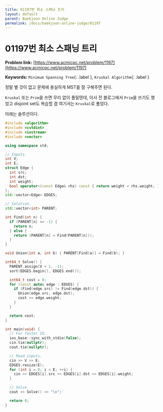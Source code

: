 ```yaml
---
title: 01197번 최소 스패닝 트리
layout: default
parent: Baekjoon Online Judge
permalink: /docs/baekjoon-online-judge/01197
---
```


# 01197번 최소 스패닝 트리

**Problem link:** [https://www.acmicpc.net/problem/1197](https://www.acmicpc.net/problem/1197)

**Keywords:** `Minimum Spanning Tree`{: .label }, `Kruskal Algorithm`{: .label }

정말 별 것이 없고 문제에 충실하게 MST를 잘 구해주면 된다.

`Kruskal` 또는 `Prim`을 쓰면 무리 없이 풀릴텐데, 이사 전 블로그에서 `Prim`을 쓰기도 했었고 disjoint set도 복습할 겸 여기서는 `Kruskal`로 풀었다. 

아래는 솔루션이다.

```cpp
#include <algorithm>
#include <cstdint>
#include <iostream>
#include <vector>

using namespace std;

// Inputs.
int V;
int E;
struct Edge {
  int src;
  int dst;
  int weight;
  bool operator<(const Edge& rhs) const { return weight < rhs.weight; }
};
std::vector<Edge> EDGES;

// Solution.
std::vector<int> PARENT;

int Find(int n) {
  if (PARENT[n] == -1) {
    return n;
  } else {
    return (PARENT[n] = Find(PARENT[n]));
  }
}

void Union(int a, int b) { PARENT[Find(a)] = Find(b); }

int64_t Solve() {
  PARENT.assign(V + 1, -1);
  sort(EDGES.begin(), EDGES.end());

  int64_t cost = 0;
  for (const auto& edge : EDGES) {
    if (Find(edge.src) != Find(edge.dst)) {
      Union(edge.src, edge.dst);
      cost += edge.weight;
    }
  }

  return cost;
}

int main(void) {
  // For faster IO.
  ios_base::sync_with_stdio(false);
  cin.tie(nullptr);
  cout.tie(nullptr);

  // Read inputs.
  cin >> V >> E;
  EDGES.resize(E);
  for (int i = 0; i < E; ++i) {
    cin >> EDGES[i].src >> EDGES[i].dst >> EDGES[i].weight;
  }

  // Solve.
  cout << Solve() << "\n";

  return 0;
}
```

<script src="https://utteranc.es/client.js"
        repo="i-am-wonseoklee/i-am-wonseoklee.github.io"
        issue-term="pathname"
        theme="github-dark-orange"
        crossorigin="anonymous"
        async>
</script>